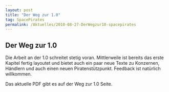 ```yaml
---
layout: post
title: "Der Weg zur 1.0"
tag: SpacePirates
permalink: /Aktuelles/2010-08-27-DerWegzur10-spacepirates
---
```


## Der Weg zur 1.0

Die Arbeit an der 1.0 schreitet stetig voran. Mittlerweile ist bereits das erste Kapitel fertig layoutet und bietet auch ein paar neue Texte zu Konzernen, Händlern und auch einen neuen Piratenstützpunkt. Feedback ist natürlich willkommen.

Das aktuelle PDF gibt es auf der Weg zur 1.0 Seite.
